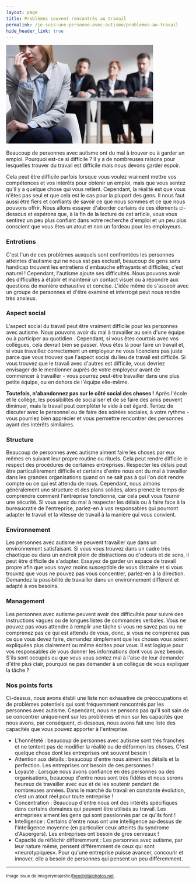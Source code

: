 ```yaml
---
layout: page
title: Problèmes souvent rencontrés au travail
permalink: /je-suis-une-personne-avec-autisme/problemes-au-travail
hide_header_link: true
---
```


<img src="/assets/pages/personal/problemes-au-travail/shutterstock_400477627_1.jpg" class="left" alt="ID_400477627" />

Beaucoup de personnes avec autisme ont du mal à trouver ou à garder un emploi. 
Pourquoi est-ce si difficile&nbsp;?
Il y a de nombreuses raisons pour lesquelles trouver du travail est difficile mais nous devons garder espoir.


Cela peut être difficile parfois lorsque vous voulez vraiment mettre vos compétences
et vos intérêts pour obtenir un emploi, mais que vous sentez qu'il y a quelque chose qui vous retient.
Cependant, la réalité est que vous n'êtes pas seul et que cela est le cas pour la plupart des gens. 
Il nous faut aussi être fiers et confiants de savoir ce que nous
sommes et ce que nous pouvons offrir.
Nous allons essayer d'aborder certains de ces éléments ci-dessous et espérons que,
à la fin de la lecture de cet article, vous vous sentirez un peu plus confiant dans
votre recherche d'emploi et un peu plus conscient que vous êtes un atout et non 
un fardeau pour les employeurs.

### Entretiens

C'est l'un de ces problèmes auxquels sont confrontées les personnes atteintes d'autisme
qui ne nous est pas exclusif, beaucoup de gens sans handicap trouvent les entretiens
d'embauche effrayants et difficiles, c'est naturel&nbsp;!
Cependant, l'autisme ajoute ses difficultés. Nous pouvons avoir des difficultés à établir et maintenir un contact visuel 
ou à répondre aux questions de manière exhaustive et concise.
L'idée même de s'asseoir avec un groupe de personnes et d'être examiné et interrogé
peut nous rendre très anxieux. 

### Aspect social
L'aspect social du travail peut être vraiment difficile pour les personnes avec autisme.
Nous pouvons avoir du mal à travailler au sein d'une équipe
ou à participer au quotidien .
Cependant, si vous êtes courtois avec vos collègues, cela devrait bien se passer.
Vous êtes là pour faire un travail et, si vous travaillez correctement
un employeur ne vous licenciera pas juste parce que vous trouvez que l'aspect social du lieu
de travail est difficile. Si vous trouvez que le travail avec d'autres
est difficile, vous devriez envisager de le mentionner auprès de votre
employeur avant de commencer à travailler - vous pourrez peut-être travailler dans
une plus petite équipe, ou en dehors de l'équipe elle-même.

<strong>Toutefois, n'abandonnez pas sur le côté social des choses&nbsp;!</strong>
Après l'école et le collège, les possibilités de socialiser et de se faire
des amis peuvent diminuer, mais le travail peut compléter le vide à cet égard.
Tentez de discuter avec le personnel ou de faire des soirées sociales, à votre
rythme - vous pourriez bien apprécier et vous permettre rencontrer des personnes ayant des intérêts similaires.

### Structure

Beaucoup de personnes avec autisme aiment faire les choses par eux mêmes en suivant leur propre routine
ou rituels. Cela peut rendre difficile le respect des procédures de certaines entreprises.
Respecter les délais peut être particulièrement difficile
et certains d'entre nous ont du mal à travailler dans les grandes organisations
quand on ne sait pas à qui l'on doit rendre compte ou ce qui est attendu de nous.
Cependant, nous aimons généralement une structure et des plans solides,
alors prenez le temps de comprendre comment l'entreprise fonctionne, car
cela peut vous fournir une sécurité.
Si vous avez du mal à respecter les délais ou à faire face à la bureaucratie de l'entreprise, parlez-en à vos
responsables qui pourront adapter le travail et la vitesse de travail à la manière qui vous convient.

### Environnement
Les personnes avec autisme ne peuvent travailler que dans un environnement satisfaisant.
Si vous vous trouvez dans un cadre très chaotique ou dans un endroit plein de distractions
ou d'odeurs et de sons, il peut être difficile de s'adapter.
Essayez de garder un espace de travail propre afin que vous soyez moins susceptible
de vous distraire et si vous trouvez que vous ne pouvez pas vous concentrer, parlez-en à
la direction. Demandez la possibilité de travailler dans un environnement différent et adapté à vos besoins.

### Management
Les personnes avec autisme peuvent avoir des difficultés pour suivre des instructions vagues
ou de longues listes de commandes verbales. Vous ne pouvez pas vous attendre à remplir une
tâche si vous ne savez pas ou ne comprenez pas ce qui est attendu de vous, donc, si vous ne comprenez pas ce que vous devez faire,
demandez simplement que les choses vous soient expliquées plus clairement
ou même écrites pour vous. Il est logique pour vos responsables de vous donner les informations
dont vous avez besoin.
S'ils sont occupés ou que vous vous sentez mal à l'aise de leur
demander d'être plus clair, pourquoi ne pas demander à un collègue de vous expliquer la tâche&nbsp;?

### Nos points forts

Ci-dessus, 
nous avons établi une liste non exhaustive de préoccupations et de problèmes potentiels qui sont fréquemment rencontrés par les personnes avec autisme.
Cependant, nous ne pensons pas qu'il soit sain de se concentrer uniquement sur les problèmes
et non sur les capacités que nous avons, par conséquent, ci-dessous, 
nous avons fait une liste des capacités que vous pouvez apporter à l'entreprise.

  - L'honnêteté : beaucoup de personnes avec autisme sont très franches et ne tentent
pas de modifier la réalité ou de déformen les choses. C'est quelque chose dont les entreprises
ont souvent besoin&nbsp;!
  - Attention aux détails : beaucoup d'entre nous aiment les détails et la perfection.
Les entreprises ont besoin de ces personnes&nbsp;!
  - Loyauté : Lorsque nous avons confiance en des personnes ou des organisations,
beaucoup d'entre nous sont très fidèles et nous serons heureux de travailler avec eux
et de les soutenir pendant de nombreuses années.
Dans le marché du travail en constante évolution, c'est un atout réel pour toute entreprise&nbsp;!
  - Concentration : Beaucoup d'entre nous ont des intérêts spécifiques dans certains domaines qui peuvent être utilisés au travail. Les entreprises aiment les gens qui sont passionnés par ce qu'ils font&nbsp;!
  - Intelligence : Certains d'entre nous ont une intelligence au-dessus de l'intelligence moyenne (en particulier ceux atteints du syndrome d'Aspergers). Les entreprises ont besoin de gros cerveaux&nbsp;!
  - Capacité de réfléchir différemment : Les personnes avec autisme, par leur nature même, pensent différemment de ceux qui sont «neurotypiques». Pour qu'une entreprise puisse avancer, concourir et innover, elle a besoin de personnes qui pensent un peu différemment.

---
<small>Image issue de imagerymajestic/<a href="http://www.freedigitalphotos.net">freedigitalphotos.net</a>.</small>

